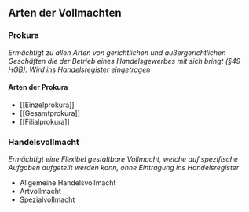 ## Arten der Vollmachten

### Prokura
*Ermächtigt zu allen Arten von gerichtlichen und außergerichtlichen Geschäften die der Betrieb eines Handelsgewerbes mit sich bringt (§49 HGB). Wird ins Handelsregister eingetragen*
#### Arten der Prokura
- [[Einzelprokura]]
- [[Gesamtprokura]]
- [[Filialprokura]]
### Handelsvollmacht
*Ermächtigt eine Flexibel gestaltbare Vollmacht, welche auf spezifische Aufgaben aufgeteilt werden kann, ohne Eintragung ins Handelsregister* 
- Allgemeine Handelsvollmacht
- Artvollmacht
- Spezialvollmacht
